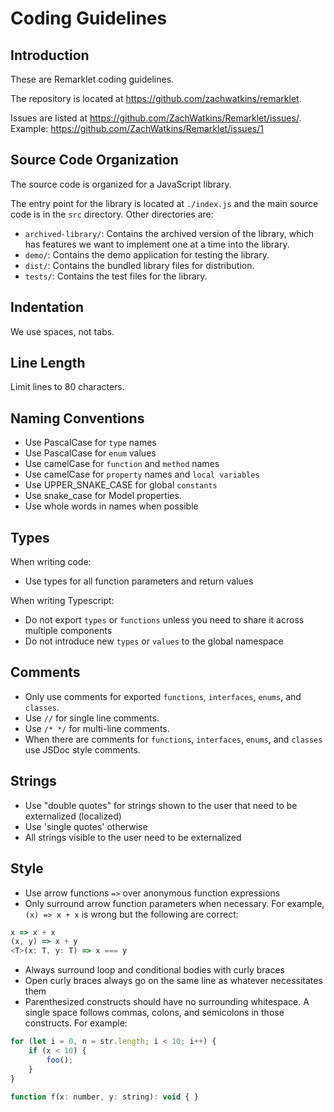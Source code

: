 # Coding Guidelines

## Introduction

These are Remarklet coding guidelines.

The repository is located at https://github.com/zachwatkins/remarklet.

Issues are listed at https://github.com/ZachWatkins/Remarklet/issues/. Example: https://github.com/ZachWatkins/Remarklet/issues/1

## Source Code Organization

The source code is organized for a JavaScript library.

The entry point for the library is located at `./index.js` and the main source code is in the `src` directory. Other directories are:

- `archived-library/`: Contains the archived version of the library, which has features we want to implement one at a time into the library.
- `demo/`: Contains the demo application for testing the library.
- `dist/`: Contains the bundled library files for distribution.
- `tests/`: Contains the test files for the library.

## Indentation

We use spaces, not tabs.

## Line Length

Limit lines to 80 characters.

## Naming Conventions

- Use PascalCase for `type` names
- Use PascalCase for `enum` values
- Use camelCase for `function` and `method` names
- Use camelCase for `property` names and `local variables`
- Use UPPER_SNAKE_CASE for global `constants`
- Use snake_case for Model properties.
- Use whole words in names when possible

## Types

When writing code:

- Use types for all function parameters and return values

When writing Typescript:

- Do not export `types` or `functions` unless you need to share it across multiple components
- Do not introduce new `types` or `values` to the global namespace

## Comments

- Only use comments for exported `functions`, `interfaces`, `enums`, and `classes`.
- Use `//` for single line comments.
- Use `/* */` for multi-line comments.
- When there are comments for `functions`, `interfaces`, `enums`, and `classes` use JSDoc style comments.

## Strings

- Use "double quotes" for strings shown to the user that need to be externalized (localized)
- Use 'single quotes' otherwise
- All strings visible to the user need to be externalized

## Style

- Use arrow functions `=>` over anonymous function expressions
- Only surround arrow function parameters when necessary. For example, `(x) => x + x` is wrong but the following are correct:

```javascript
x => x + x
(x, y) => x + y
<T>(x: T, y: T) => x === y
```

- Always surround loop and conditional bodies with curly braces
- Open curly braces always go on the same line as whatever necessitates them
- Parenthesized constructs should have no surrounding whitespace. A single space follows commas, colons, and semicolons in those constructs. For example:

```javascript
for (let i = 0, n = str.length; i < 10; i++) {
    if (x < 10) {
        foo();
    }
}

function f(x: number, y: string): void { }
```
